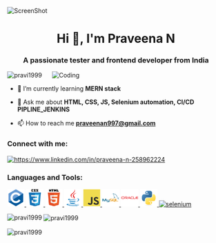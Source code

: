 ![ScreenShot](https://www.themoontechnologies.com/images/banner-bg.gif)
<h1 align="center">Hi 👋, I'm Praveena N</h1>
<h3 align="center">A passionate tester and frontend developer from India</h3>
<img align="right" alt="Coding" width="400" src="https://www.digitalsilk.com/wp-content/uploads/2020/06/website-development-process-1.jpg"/>
<p align="left"> <img src="https://komarev.com/ghpvc/?username=pravi1999&label=Profile%20views&color=0e75b6&style=flat" alt="pravi1999" /> </p>

- 🌱 I’m currently learning **MERN stack**

- 💬 Ask me about **HTML, CSS, JS, Selenium automation, CI/CD PIPLINE_JENKINS**

- 📫 How to reach me **praveenan997@gmail.com**

<h3 align="left">Connect with me:</h3>
<p align="left">
<a href="https://linkedin.com/in/https://www.linkedin.com/in/praveena-n-258962224" target="blank"><img align="center" src="https://raw.githubusercontent.com/rahuldkjain/github-profile-readme-generator/master/src/images/icons/Social/linked-in-alt.svg" alt="https://www.linkedin.com/in/praveena-n-258962224" height="30" width="40" /></a>
</p>

<h3 align="left">Languages and Tools:</h3>
<p align="left"> <a href="https://www.cprogramming.com/" target="_blank" rel="noreferrer"> <img src="https://raw.githubusercontent.com/devicons/devicon/master/icons/c/c-original.svg" alt="c" width="40" height="40"/> </a> <a href="https://www.w3schools.com/css/" target="_blank" rel="noreferrer"> <img src="https://raw.githubusercontent.com/devicons/devicon/master/icons/css3/css3-original-wordmark.svg" alt="css3" width="40" height="40"/> </a> <a href="https://www.w3.org/html/" target="_blank" rel="noreferrer"> <img src="https://raw.githubusercontent.com/devicons/devicon/master/icons/html5/html5-original-wordmark.svg" alt="html5" width="40" height="40"/> </a> <a href="https://www.java.com" target="_blank" rel="noreferrer"> <img src="https://raw.githubusercontent.com/devicons/devicon/master/icons/java/java-original.svg" alt="java" width="40" height="40"/> </a> <a href="https://developer.mozilla.org/en-US/docs/Web/JavaScript" target="_blank" rel="noreferrer"> <img src="https://raw.githubusercontent.com/devicons/devicon/master/icons/javascript/javascript-original.svg" alt="javascript" width="40" height="40"/> </a> <a href="https://www.mysql.com/" target="_blank" rel="noreferrer"> <img src="https://raw.githubusercontent.com/devicons/devicon/master/icons/mysql/mysql-original-wordmark.svg" alt="mysql" width="40" height="40"/> </a> <a href="https://www.oracle.com/" target="_blank" rel="noreferrer"> <img src="https://raw.githubusercontent.com/devicons/devicon/master/icons/oracle/oracle-original.svg" alt="oracle" width="40" height="40"/> </a> <a href="https://www.python.org" target="_blank" rel="noreferrer"> <img src="https://raw.githubusercontent.com/devicons/devicon/master/icons/python/python-original.svg" alt="python" width="40" height="40"/> </a> <a href="https://www.selenium.dev" target="_blank" rel="noreferrer"> <img src="https://raw.githubusercontent.com/detain/svg-logos/780f25886640cef088af994181646db2f6b1a3f8/svg/selenium-logo.svg" alt="selenium" width="40" height="40"/> </a> </p>

<p><img align="left" src="https://github-readme-stats.vercel.app/api/top-langs?username=pravi1999&show_icons=true&locale=en&layout=compact" alt="pravi1999" /></p>

<p>&nbsp;<img align="center" src="https://github-readme-stats.vercel.app/api?username=pravi1999&show_icons=true&locale=en" alt="pravi1999" /></p>

<p><img align="center" src="https://github-readme-streak-stats.herokuapp.com/?user=pravi1999&" alt="pravi1999" /></p>
